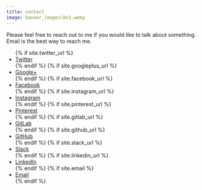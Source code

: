 ```yaml
---
title: contact
image: banner_images\bn2.webp
---
```

<!---
<form action="https://formspree.io/{{ site.email }}" method="POST">
	<div class="fields">
		<div class="field half first">
			<label for="name">Name</label>
			<input type="text" name="name" id="name" />
		</div>
		<div class="field half">
			<label for="email">Email</label>
			<input type="text" name="_replyto" id="email" />
		</div>
		<div class="field">
			<label for="message">Message</label>
			<textarea name="message" id="message" rows="4"></textarea>
		</div>
	</div>
	<ul class="actions">
		<li><input type="submit" value="Send Message" class="primary" /></li>
		<li><input type="reset" value="Reset" /></li>
	</ul>
</form>
-->

<section>
    <p>Please feel free to reach out to me if you would like to talk about something. Email is the best way to reach me.</p>
</section>

<ul class="icons">
    {% if site.twitter_url %}
    <li><a href="{{ site.twitter_url }}" class="icon fa-twitter" target="_blank"><span class="label">Twitter</span></a></li>
    {% endif %}
    {% if site.googleplus_url %}
    <li><a href="{{ site.googleplus_url }}" class="icon fa-google-plus" target="_blank"><span class="label">Google+</span></a></li>
    {% endif %}
    {% if site.facebook_url %}
    <li><a href="{{ site.facebook_url }}" class="icon fa-facebook" target="_blank"><span class="label">Facebook</span></a></li>
    {% endif %}
    {% if site.instagram_url %}
    <li><a href="{{ site.instagram_url }}" class="icon fa-instagram" target="_blank"><span class="label">Instagram</span></a></li>
    {% endif %}
    {% if site.pinterest_url %}
    <li><a href="{{ site.pinterest_url }}" class="icon fa-pinterest" target="_blank"><span class="label">Pinterest</span></a></li>
    {% endif %}
    {% if site.gitlab_url %}
    <li><a href="{{ site.gitlab_url }}" class="icon fa-gitlab" target="_blank"><span class="label">GitLab</span></a></li>
    {% endif %}
    {% if site.github_url %}
    <li><a href="{{ site.github_url }}" class="icon fa-github" target="_blank"><span class="label">GitHub</span></a></li>
    {% endif %}
    {% if site.slack_url %}
    <li><a href="{{ site.slack_url }}" class="icon fa-slack" target="_blank"><span class="label">Slack</span></a></li>
    {% endif %}
    {% if site.linkedin_url %}
    <li><a href="{{ site.linkedin_url }}" class="icon fa-linkedin" target="_blank"><span class="label">LinkedIn</span></a></li>
    {% endif %}
    {% if site.email %}
    <li><a href="mailto:{{ site.email }}" class="icon fa-envelope"><span class="label">Email</span></a></li>
    {% endif %}
</ul>
